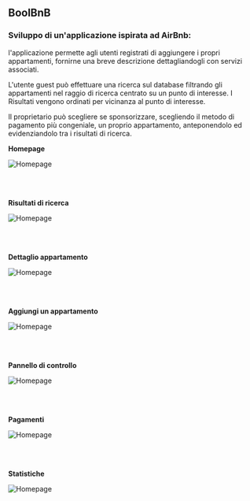 ## BoolBnB

### Sviluppo di un'applicazione ispirata ad AirBnb:
l'applicazione permette agli utenti registrati di aggiungere i propri appartamenti, fornirne una breve descrizione dettagliandogli con servizi associati.

L'utente guest può effettuare una ricerca sul database filtrando gli appartamenti nel raggio di ricerca centrato su un punto di interesse. I Risultati vengono ordinati per vicinanza al punto di interesse.

Il proprietario può scegliere se sponsorizzare, scegliendo il metodo di pagamento più congeniale, un proprio appartamento, anteponendolo ed evidenziandolo tra i risultati di ricerca.

__Homepage__

![Homepage](/img_readme/homepage.png)

</br></br>

__Risultati di ricerca__

![Homepage](/img_readme/search.png)

</br></br>

__Dettaglio appartamento__

![Homepage](/img_readme/show.png)

</br></br>

__Aggiungi un appartamento__

![Homepage](/img_readme/create.png)

</br></br>

__Pannello di controllo__

![Homepage](/img_readme/control.png)

</br></br>

__Pagamenti__

![Homepage](/img_readme/payments.png)

</br></br>

__Statistiche__

![Homepage](/img_readme/charts.png)
